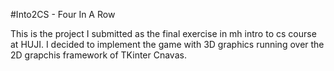 #Into2CS - Four In A Row

This is the project I submitted as the final exercise in mh intro to cs course at HUJI.
I decided to implement the game with 3D graphics running over the 2D grapchis framework of TKinter Cnavas.
